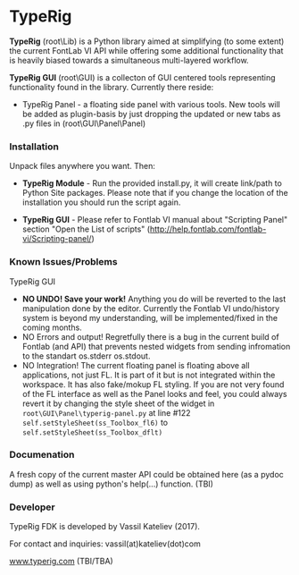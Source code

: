 # TypeRig
**TypeRig** (root\Lib\) is a Python library aimed at simplifying (to some extent) the current FontLab VI API while offering some additional functionality that is heavily biased towards a simultaneous multi-layered workflow.

**TypeRig GUI** (root\GUI\) is a collecton of GUI centered tools representing functionality found in the library. Currently there reside:
- TypeRig Panel - a floating side panel with various tools. New tools will be added as plugin-basis by just dropping the updated or new tabs as .py files in (root\GUI\Panel\Panel)

### Installation
Unpack files anywhere you want. Then:
- **TypeRig Module** - Run the provided install.py, it will create link/path to Python Site packages. Please note that if you change the location of the installation you should run the script again.

- **TypeRig GUI** - Please refer to Fontlab VI manual about "Scripting Panel" section "Open the List of scripts" 
(http://help.fontlab.com/fontlab-vi/Scripting-panel/)

### Known Issues/Problems
TypeRig GUI
- **NO UNDO! Save your work!** Anything you do will be reverted to the last manipulation done by the editor. Currently the Fontlab VI undo/history system is beyond my understanding, will be implemented/fixed in the coming months.
- NO Errors and output! Regretfully there is a bug in the current build of Fontlab (and API) that prevents nested widgets from sending infromation to the standart os.stderr os.stdout.
- NO Integration! The current floating panel is floating above all applications, not just FL. It is part of it but is not integrated within the workspace. It has also fake/mokup FL styling. If you are not very found of the FL interface as well as the Panel looks and feel, you could always revert it by changing the style sheet of the widget in `root\GUI\Panel\typerig-panel.py` at line #122 `self.setStyleSheet(ss_Toolbox_fl6)` to `self.setStyleSheet(ss_Toolbox_dflt)`

### Documenation
A fresh copy of the current master API could be obtained here (as a pydoc dump) as well as using python's help(...) function. (TBI)

### Developer
TypeRig FDK is developed by Vassil Kateliev (2017).

For contact and inquiries: vassil(at)kateliev(dot)com

www.typerig.com (TBI/TBA)
